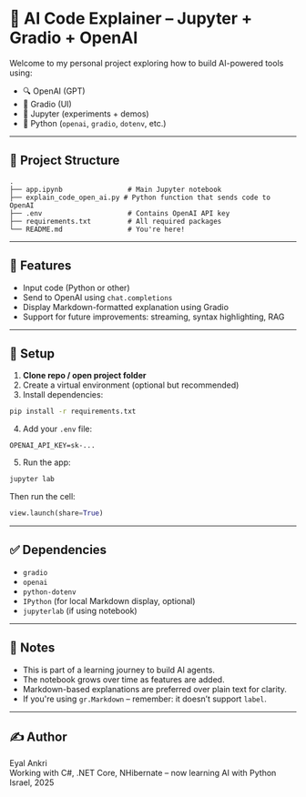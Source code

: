 # 🧠 AI Code Explainer – Jupyter + Gradio + OpenAI

Welcome to my personal project exploring how to build AI-powered tools using:
- 🔍 OpenAI (GPT)
- 💬 Gradio (UI)
- 📒 Jupyter (experiments + demos)
- 🧪 Python (`openai`, `gradio`, `dotenv`, etc.)

---

## 📁 Project Structure

```
.
├── app.ipynb                # Main Jupyter notebook
├── explain_code_open_ai.py # Python function that sends code to OpenAI
├── .env                     # Contains OpenAI API key
├── requirements.txt         # All required packages
└── README.md                # You're here!
```

---

## 🚀 Features

- Input code (Python or other)
- Send to OpenAI using `chat.completions`
- Display Markdown-formatted explanation using Gradio
- Support for future improvements: streaming, syntax highlighting, RAG

---

## 🔧 Setup

1. **Clone repo / open project folder**
2. Create a virtual environment (optional but recommended)
3. Install dependencies:

```bash
pip install -r requirements.txt
```

4. Add your `.env` file:

```
OPENAI_API_KEY=sk-...
```

5. Run the app:

```bash
jupyter lab
```

Then run the cell:

```python
view.launch(share=True)
```

---

## ✅ Dependencies

- `gradio`
- `openai`
- `python-dotenv`
- `IPython` (for local Markdown display, optional)
- `jupyterlab` (if using notebook)

---

## 📌 Notes

- This is part of a learning journey to build AI agents.
- The notebook grows over time as features are added.
- Markdown-based explanations are preferred over plain text for clarity.
- If you're using `gr.Markdown` – remember: it doesn’t support `label`.

---

## ✍️ Author

Eyal Ankri  
Working with C#, .NET Core, NHibernate – now learning AI with Python  
Israel, 2025  
